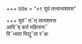 +++
title = "०९ यूयं तत्सत्यशवस"

+++
यूयं᳓ त᳓त् सत्यशवस  
आवि᳓ष् कर्त महित्वना᳓  
वि᳓ध्यता विद्यु᳓ता र᳓क्षः